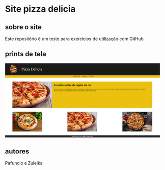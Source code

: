 # Site pizza delicia 

## sobre o site 

Este repositório é um teste para exercícios de utilização com GitHub

## prints de tela

![Print da tela inicial](https://github.com/Heloise-Antonio/pizza-delicia-2024/blob/master/miniaturas/tela%20principal.png)


## autores  

Pafuncio e Zuleika